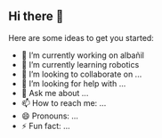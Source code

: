 ## Hi there 👋




Here are some ideas to get you started:

- 🔭 I’m currently working on albañil
- 🌱 I’m currently learning robotics
- 👯 I’m looking to collaborate on ...
- 🤔 I’m looking for help with ...
- 💬 Ask me about ...
- 📫 How to reach me: ...
- 😄 Pronouns: ...
- ⚡ Fun fact: ...

